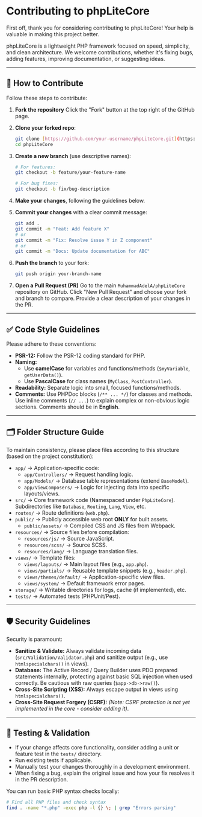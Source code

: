 # Contributing to phpLiteCore

First off, thank you for considering contributing to phpLiteCore! Your help is valuable in making this project better.

phpLiteCore is a lightweight PHP framework focused on speed, simplicity, and clean architecture. We welcome contributions, whether it's fixing bugs, adding features, improving documentation, or suggesting ideas.

---

## 🚀 How to Contribute

Follow these steps to contribute:

1.  **Fork the repository**
    Click the "Fork" button at the top right of the GitHub page.

2.  **Clone your forked repo**:
    ```bash
    git clone [https://github.com/your-username/phpLiteCore.git](https://github.com/your-username/phpLiteCore.git)
    cd phpLiteCore
    ```

3.  **Create a new branch** (use descriptive names):
    ```bash
    # For features:
    git checkout -b feature/your-feature-name

    # For bug fixes:
    git checkout -b fix/bug-description
    ```

4.  **Make your changes**, following the guidelines below.

5.  **Commit your changes** with a clear commit message:
    ```bash
    git add .
    git commit -m "Feat: Add feature X"
    # or
    git commit -m "Fix: Resolve issue Y in Z component"
    # or
    git commit -m "Docs: Update documentation for ABC"
    ```

6.  **Push the branch** to your fork:
    ```bash
    git push origin your-branch-name
    ```

7.  **Open a Pull Request (PR)**
    Go to the main `MuhammadAdelA/phpLiteCore` repository on GitHub. Click "New Pull Request" and choose your fork and branch to compare. Provide a clear description of your changes in the PR.

---

## ✅ Code Style Guidelines

Please adhere to these conventions:

* **PSR-12:** Follow the PSR-12 coding standard for PHP.
* **Naming:**
    * Use **camelCase** for variables and functions/methods (`$myVariable`, `getUserData()`).
    * Use **PascalCase** for class names (`MyClass`, `PostController`).
* **Readability:** Separate logic into small, focused functions/methods.
* **Comments:** Use PHPDoc blocks (`/** ... */`) for classes and methods. Use inline comments (`// ...`) to explain complex or non-obvious logic sections. Comments should be in **English**.

---

## 🗂️ Folder Structure Guide

To maintain consistency, please place files according to this structure (based on the project constitution):

* `app/` → Application-specific code:
    * `app/Controllers/` → Request handling logic.
    * `app/Models/` → Database table representations (extend `BaseModel`).
    * `app/ViewComposers/` → Logic for injecting data into specific layouts/views.
* `src/` → Core framework code (Namespaced under `PhpLiteCore`). Subdirectories like `Database`, `Routing`, `Lang`, `View`, etc.
* `routes/` → Route definitions (`web.php`).
* `public/` → Publicly accessible web root **ONLY** for built assets.
    * `public/assets/` → Compiled CSS and JS files from Webpack.
* `resources/` → Source files before compilation:
    * `resources/js/` → Source JavaScript.
    * `resources/scss/` → Source SCSS.
    * `resources/lang/` → Language translation files.
* `views/` → Template files:
    * `views/layouts/` → Main layout files (e.g., `app.php`).
    * `views/partials/` → Reusable template snippets (e.g., `header.php`).
    * `views/themes/default/` → Application-specific view files.
    * `views/system/` → Default framework error pages.
* `storage/` → Writable directories for logs, cache (if implemented), etc.
* `tests/` → Automated tests (PHPUnit/Pest).

---

## 🛡 Security Guidelines

Security is paramount:

* **Sanitize & Validate:** Always validate incoming data (`src/Validation/Validator.php`) and sanitize output (e.g., use `htmlspecialchars()` in views).
* **Database:** The Active Record / Query Builder uses PDO prepared statements internally, protecting against basic SQL injection when used correctly. Be cautious with raw queries (`$app->db->raw()`).
* **Cross-Site Scripting (XSS):** Always escape output in views using `htmlspecialchars()`.
* **Cross-Site Request Forgery (CSRF):** *(Note: CSRF protection is not yet implemented in the core - consider adding it)*.

---

## 🧪 Testing & Validation

* If your change affects core functionality, consider adding a unit or feature test in the `tests/` directory.
* Run existing tests if applicable.
* Manually test your changes thoroughly in a development environment.
* When fixing a bug, explain the original issue and how your fix resolves it in the PR description.

You can run basic PHP syntax checks locally:
```bash
# Find all PHP files and check syntax
find . -name "*.php" -exec php -l {} \; | grep "Errors parsing"